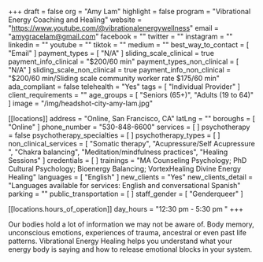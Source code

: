 +++
draft = false
org = "Amy Lam"
highlight = false
program = "Vibrational Energy Coaching and Healing"
website = "https://www.youtube.com/@vibrationalenergywellness"
email = "amygracelam@gmail.com"
facebook = ""
twitter = ""
instagram = ""
linkedin = ""
youtube = ""
tiktok = ""
medium = ""
best_way_to_contact = [ "Email" ]
payment_types = [ "N/A" ]
sliding_scale_clinical = true
payment_info_clinical = "$200/60 min"
payment_types_non_clinical = [ "N/A" ]
sliding_scale_non_clinical = true
payment_info_non_clinical = "$200/60 min/Sliding scale community worker rate $175/60 min"
ada_compliant = false
telehealth = "Yes"
tags = [ "Individual Provider" ]
client_requirements = ""
age_groups = [ "Seniors (65+)", "Adults (19 to 64)" ]
image = "/img/headshot-city-amy-lam.jpg"

[[locations]]
address = "Online, San Francisco, CA"
latLng = ""
boroughs = [ "Online" ]
phone_number = "530-848-6600"
services = [ ]
psychotherapy = false
psychotherapy_specialties = [ ]
psychotherapy_types = [ ]
non_clinical_services = [
  "Somatic therapy",
  "Acupressure/Self Acupressure ",
  "Chakra balancing",
  "Meditation/mindfulness practices",
  "Healing Sessions"
]
credentials = [ ]
trainings = "MA Counseling Psychology; PhD Cultural Psychology; Bioenergy Balancing; VortexHealing Divine Energy Healing"
languages = [ "English" ]
new_clients = "Yes"
new_clients_detail = "Languages available for services:  English and conversational Spanish"
parking = ""
public_transportation = [ ]
staff_gender = [ "Genderqueer" ]

  [[locations.hours_of_operation]]
  day_hours = "12:30 pm - 5:30 pm "
+++

Our bodies hold a lot of information we may not be aware of. Body memory, unconscious emotions, experiences of trauma, ancestral or even past life patterns. Vibrational Energy Healing helps you understand what your energy body is saying and how to release emotional blocks in your system.
